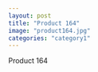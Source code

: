 ```yaml
---
layout: post
title: "Product 164"
image: "product164.jpg"
categories: "category1"
---
```

Product 164
